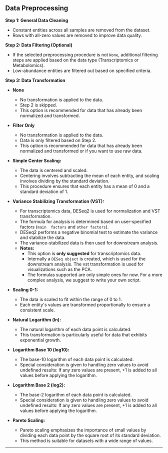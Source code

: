 ## Data Preprocessing

**Step 1: General Data Cleaning**

- Constant entities across all samples are removed from the dataset.
- Rows with all-zero values are removed to improve data quality.

**Step 2: Data Filtering (Optional)**

- If the selected preprocessing procedure is not `None`, additional filtering steps are 
  applied based on the data type (Transcriptomics or Metabolomics).
- Low-abundance entities are filtered out based on specified criteria.

**Step 3: Data Transformation**

- **None**
  - No transformation is applied to the data.
  - Step 2 is skipped.
  - This option is recommended for data that has already been normalized and transformed.

- **Filter Only**
  - No transformation is applied to the data.
  - Data is only filtered based on Step 2.
  - This option is recommended for data that has already been normalized and 
    transformed or if you want to use raw data.

- **Simple Center Scaling:**
  - The data is centered and scaled.
  - Centering involves subtracting the mean of each entity, and scaling involves dividing by the standard deviation.
  - This procedure ensures that each entity has a mean of 0 and a standard deviation of 1.

- **Variance Stabilizing Transformation (VST):**
  - For transcriptomics data, DESeq2 is used for normalization and VST transformation.
  - The formula for analysis is determined based on user-specified factors (`main 
    factors` and `other factors`).
  - DESeq2 performs a negative binomial test to estimate the variance and stabilize the data.
  - The variance-stabilized data is then used for downstream analysis.
  - **Notes:** 
    - This option is **only suggested** for transcriptomics data.
    - Internally a `DESeq object` is created, which is used for the downstream 
      analysis. The vst transformation is used for visualizations such as the PCA.
    - The formulas supported are only simple ones for now. For a more complex 
      analysis, we suggest to write your own script.

- **Scaling 0-1:**
  - The data is scaled to fit within the range of 0 to 1.
  - Each entity's values are transformed proportionally to ensure a consistent scale.

- **Natural Logarithm (ln):**
  - The natural logarithm of each data point is calculated.
  - This transformation is particularly useful for data that exhibits exponential growth.

- **Logarithm Base 10 (log10):**
  - The base-10 logarithm of each data point is calculated.
  - Special consideration is given to handling zero values to avoid undefined 
    results: If any zero values are present, +1 is added to all values before applying
    the logarithm.
    
- **Logarithm Base 2 (log2):**
  - The base-2 logarithm of each data point is calculated.
  - Special consideration is given to handling zero values to avoid undefined 
    results: If any zero values are present, +1 is added to all values before applying
    the logarithm.
    
- **Pareto Scaling:**
  - Pareto scaling emphasizes the importance of small values by dividing each data point by the square root of its standard deviation.
  - This method is suitable for datasets with a wide range of values.

---

